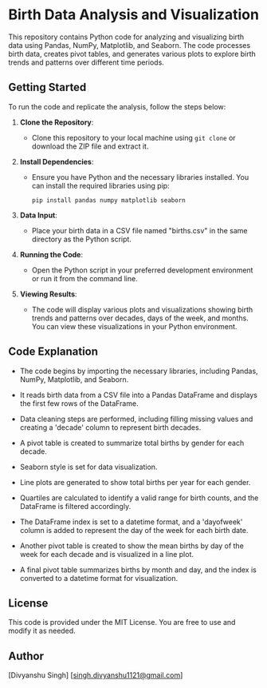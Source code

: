 # Birth Data Analysis and Visualization

This repository contains Python code for analyzing and visualizing birth data using Pandas, NumPy, Matplotlib, and Seaborn. The code processes birth data, creates pivot tables, and generates various plots to explore birth trends and patterns over different time periods.

## Getting Started

To run the code and replicate the analysis, follow the steps below:

1. **Clone the Repository**: 
   - Clone this repository to your local machine using `git clone` or download the ZIP file and extract it.

2. **Install Dependencies**:
   - Ensure you have Python and the necessary libraries installed. You can install the required libraries using pip:
     ```
     pip install pandas numpy matplotlib seaborn
     ```

3. **Data Input**:
   - Place your birth data in a CSV file named "births.csv" in the same directory as the Python script.

4. **Running the Code**:
   - Open the Python script in your preferred development environment or run it from the command line.

5. **Viewing Results**:
   - The code will display various plots and visualizations showing birth trends and patterns over decades, days of the week, and months. You can view these visualizations in your Python environment.

## Code Explanation

- The code begins by importing the necessary libraries, including Pandas, NumPy, Matplotlib, and Seaborn.

- It reads birth data from a CSV file into a Pandas DataFrame and displays the first few rows of the DataFrame.

- Data cleaning steps are performed, including filling missing values and creating a 'decade' column to represent birth decades.

- A pivot table is created to summarize total births by gender for each decade.

- Seaborn style is set for data visualization.

- Line plots are generated to show total births per year for each gender.

- Quartiles are calculated to identify a valid range for birth counts, and the DataFrame is filtered accordingly.

- The DataFrame index is set to a datetime format, and a 'dayofweek' column is added to represent the day of the week for each birth date.

- Another pivot table is created to show the mean births by day of the week for each decade and is visualized in a line plot.

- A final pivot table summarizes births by month and day, and the index is converted to a datetime format for visualization.

## License

This code is provided under the MIT License. You are free to use and modify it as needed.

## Author

[Divyanshu Singh]
[singh.divyanshu1121@gmail.com]
